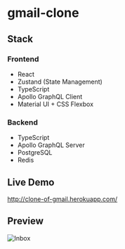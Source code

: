 # gmail-clone

## Stack

### Frontend

- React
- Zustand (State Management)
- TypeScript
- Apollo GraphQL Client
- Material UI + CSS Flexbox

### Backend

- TypeScript
- Apollo GraphQL Server
- PostgreSQL
- Redis

## Live Demo

http://clone-of-gmail.herokuapp.com/

## Preview 

![Inbox](https://i.ibb.co/0XSq39h/Untitled.png)
